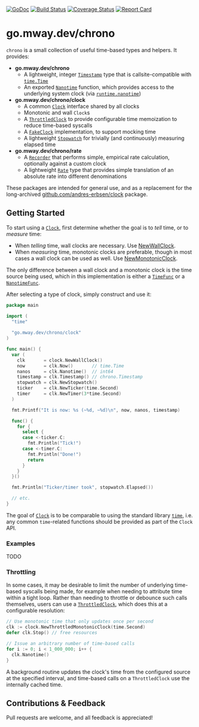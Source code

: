[![GoDoc][doc-img]][doc-link] [![Build Status][ci-img]][ci-link] [![Coverage Status][cov-img]][cov-link] [![Report Card][report-img]][report-link]

[doc-img]: https://pkg.go.dev/badge/go.mway.dev/chrono
[doc-link]: https://pkg.go.dev/go.mway.dev/chrono
[ci-img]: https://github.com/mway/chrono-go/actions/workflows/go.yml/badge.svg
[ci-link]: https://github.com/mway/chrono-go/actions/workflows/go.yml
[cov-img]: https://codecov.io/gh/mway/chrono-go/branch/main/graph/badge.svg
[cov-link]: https://codecov.io/gh/mway/chrono-go
[report-img]: https://goreportcard.com/badge/go.mway.dev/chrono
[report-link]: https://goreportcard.com/report/go.mway.dev/chrono

# go.mway.dev/chrono

`chrono` is a small collection of useful time-based types and helpers. It
provides:

- **go.mway.dev/chrono**
  - A lightweight, integer [`Timestamp`][timestamp-doc] type that is
    callsite-compatible with [`time.Time`][time-doc]
  - An exported [`Nanotime`][nanotime-doc] function, which provides access to
    the underlying system clock (via [`runtime.nanotime`][nanotime-stdlib])
- **go.mway.dev/chrono/clock**
  - A common [`Clock`][clock-doc] interface shared by all clocks
  - Monotonic and wall `Clock`s
  - A [`ThrottledClock`][throttled-clock-doc] to provide configurable time
    memoization to reduce time-based syscalls
  - A [`FakeClock`][fake-clock-doc] implementation, to support mocking time
  - A lightweight [`Stopwatch`][stopwatch-doc] for trivially (and continuously)
    measuring elapsed time
- **go.mway.dev/chrono/rate**
  - A [`Recorder`][recorder-doc] that performs simple, empirical rate
    calculation, optionally against a custom clock
  - A lightweight [`Rate`][rate-doc] type that provides simple translation of
    an absolute rate into different denominations

These packages are intended for general use, and as a replacement for the
long-archived [github.com/andres-erbsen/clock][erbsen-clock-repo] package.

## Getting Started

To start using a [`Clock`][clock-doc], first determine whether the goal is to
*tell* time, or to *measure* time:

- When *telling* time, wall clocks are necessary. Use [NewWallClock][new-wall-clock-doc].
- When *measuring* time, monotonic clocks are preferable, though in most cases
  a wall clock can be used as well. Use [NewMonotonicClock][new-monotonic-clock-doc].

The only difference between a wall clock and a monotonic clock is the time
source being used, which in this implementation is either a [`TimeFunc`][timefunc-doc]
or a [`NanotimeFunc`][nanotimefunc-doc].

After selecting a type of clock, simply construct and use it:

```go
package main

import (
  "time"
  
  "go.mway.dev/chrono/clock"
)

func main() {
  var (
    clk       = clock.NewWallClock()
    now       = clk.Now()       // time.Time
    nanos     = clk.Nanotime()  // int64
    timestamp = clk.Timestamp() // chrono.Timestamp
    stopwatch = clk.NewStopwatch()
    ticker    = clk.NewTicker(time.Second)
    timer     = clk.NewTimer(3*time.Second)
  )

  fmt.Printf("It is now: %s (~%d, ~%d)\n", now, nanos, timestamp)

  func() {
    for {
      select {
      case <-ticker.C:
        fmt.Println("Tick!")
      case <-timer.C:
        fmt.Println("Done!")
        return
      }
    }
  }()

  fmt.Println("Ticker/timer took", stopwatch.Elapsed())

  // etc.
}
```

The goal of [`Clock`][clock-doc] is to be comparable to using the standard
library [`time`][time-pkg-doc], i.e. any common `time`-related functions should
be provided as part of the `Clock` API.

### Examples

TODO

### Throttling

In some cases, it may be desirable to limit the number of underlying time-based
syscalls being made, for example when needing to attribute time within a tight
loop. Rather than needing to throttle or debounce such calls themselves, users
can use a [`ThrottledClock`][throttled-clock-doc], which does this at a
configurable resolution:

```go
// Use monotonic time that only updates once per second
clk := clock.NewThrottledMonotonicClock(time.Second)
defer clk.Stop() // free resources

// Issue an arbitrary number of time-based calls
for i := 0; i < 1_000_000; i++ {
  clk.Nanotime()
}
```

A background routine updates the clock's time from the configured source at
the specified interval, and time-based calls on a `ThrottledClock` use the
internally cached time.

## Contributions & Feedback

Pull requests are welcome, and all feedback is appreciated!

[timestamp-doc]: https://pkg.go.dev/go.mway.dev/chrono#Timestamp
[time-pkg-doc]: https://pkg.go.dev/time
[time-doc]: https://pkg.go.dev/time#Time
[nanotime-doc]: https://pkg.go.dev/go.mway.dev/chrono#Nanotime
[nanotime-stdlib]: https://cs.opensource.google/go/go/+/refs/tags/go1.20.1:src/runtime/time_nofake.go;l=18-20
[clock-doc]: https://pkg.go.dev/go.mway.dev/chrono/clock#Clock
[throttled-clock-doc]: https://pkg.go.dev/go.mway.dev/chrono/clock#ThrottledClock
[fake-clock-doc]: https://pkg.go.dev/go.mway.dev/chrono/clock#FakeClock
[stopwatch-doc]: https://pkg.go.dev/go.mway.dev/chrono/clock#Stopwatch
[recorder-doc]: https://pkg.go.dev/go.mway.dev/chrono/rate#Recorder
[rate-doc]: https://pkg.go.dev/go.mway.dev/chrono/rate#Rate
[erbsen-clock-repo]: https://github.com/andres-erbsen/clock
[new-wall-clock-doc]:https://pkg.go.dev/go.mway.dev/chrono/clock#NewWallClock
[new-monotonic-clock-doc]:https://pkg.go.dev/go.mway.dev/chrono/clock#NewMonotonicClock
[timefunc-doc]:https://pkg.go.dev/go.mway.dev/chrono/clock#TimeFunc
[nanotimefunc-doc]:https://pkg.go.dev/go.mway.dev/chrono/clock#NanotimeFunc
